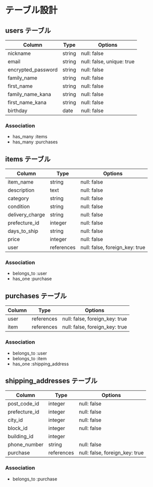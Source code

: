 # テーブル設計

## users テーブル

| Column             | Type   | Options                   |
| ------------------ | ------ | ------------------------- |
| nickname           | string | null: false               |
| email              | string | null: false, unique: true |
| encrypted_password | string | null: false               |
| family_name        | string | null: false               |
| first_name         | string | null: false               |
| family_name_kana   | string | null: false               |
| first_name_kana    | string | null: false               |
| birthday           | date   | null: false               |

### Association

- has_many :items
- has_many :purchases

## items テーブル

| Column          | Type       | Options                        |
| --------------- | ---------- | ------------------------------ |
| item_name       | string     | null: false                    |
| description     | text       | null: false                    |
| category        | string     | null: false                    |
| condition       | string     | null: false                    |
| delivery_charge | string     | null: false                    |
| prefecture_id   | integer    | null: false                    |
| days_to_ship    | string     | null: false                    |
| price           | integer    | null: false                    |
| user            | references | null: false, foreign_key: true |

### Association

- belongs_to :user
- has_one :purchase

## purchases テーブル

| Column | Type       | Options                        |
| ------ | ---------- | ------------------------------ |
| user   | references | null: false, foreign_key: true |
| item   | references | null: false, foreign_key: true |

### Association

- belongs_to :user
- belongs_to :item
- has_one :shipping_address

## shipping_addresses テーブル

| Column        | Type       | Options                        |
| ------------- | ---------- | ------------------------------ |
| post_code_id  | integer    | null: false                    |
| prefecture_id | integer    | null: false                    |
| city_id       | integer    | null: false                    |
| block_id      | integer    | null: false                    |
| building_id   | integer    |                                |
| phone_number  | string     | null: false                    |
| purchase      | references | null: false, foreign_key: true |

### Association

- belongs_to :purchase